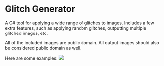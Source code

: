 # Glitch Generator
A C# tool for applying a wide range of glitches to images. Includes a few extra features, such as applying random glitches, outputting multiple glitched images, etc.

All of the included images are public domain. All output images should also be considered public domain as well.

Here are some examples:
<a href="https://i.imgur.com/Ogwfq3D.jpg"><img src="https://i.imgur.com/FNjcJ5t.png" /></a>